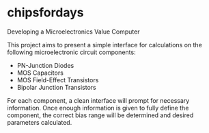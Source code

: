 # chipsfordays
Developing a Microelectronics Value Computer

This project aims to present a simple interface for calculations on the following microelectronic circuit components:
- PN-Junction Diodes
- MOS Capacitors
- MOS Field-Effect Transistors
- Bipolar Junction Transistors

For each component, a clean interface will prompt for necessary information. Once enough information is given to fully define the component, the correct bias range will be determined and desired parameters calculated.
